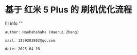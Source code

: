 # 基于 红米 5 Plus 的 刷机优化流程

!!! info ""
    
    author: Haohahahaha (Haorui Zhang)
    
    mail: 1259203802@qq.com

    date: 2025-04-18